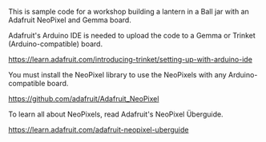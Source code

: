 This is sample code for a workshop building a lantern in a Ball jar with an Adafruit NeoPixel and Gemma board.

Adafruit's Arduino IDE is needed to upload the code to a Gemma or Trinket (Arduino-compatible) board.

https://learn.adafruit.com/introducing-trinket/setting-up-with-arduino-ide

You must install the NeoPixel library to use the NeoPixels with any Arduino-compatible board.

https://github.com/adafruit/Adafruit_NeoPixel

To learn all about NeoPixels, read Adafruit's NeoPixel Überguide.

https://learn.adafruit.com/adafruit-neopixel-uberguide